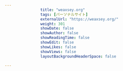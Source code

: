 ---
                title: "weaxsey.org"
                tags: [パーソナルサイト]
                externalUrl: "https://weaxsey.org/"
                weight: 301
                showDate: false
                showAuthor: false
                showReadingTime: false
                showEdit: false
                showLikes: false
                showViews: false
                layoutBackgroundHeaderSpace: false
                ---

